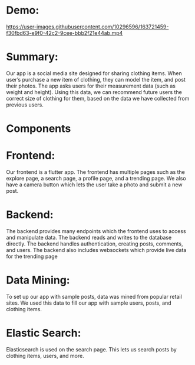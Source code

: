# Demo:
https://user-images.githubusercontent.com/10296596/163721459-f30fbd63-e9f0-42c2-9cee-bbb2f21e44ab.mp4


# Summary:

Our app is a social media site designed for sharing clothing items. When user’s purchase a new item of clothing, they can model the item, and post their photos. The app asks users for their measurement data (such as weight and height). Using this data, we can recommend future users the correct size of clothing for them, based on the data we have collected from previous users.

# Components

# Frontend:
	
Our frontend is a flutter app. The frontend has multiple pages such as the explore page, a search page, a profile page, and a trending page. We also have a camera button which lets the user take a photo and submit a new post.

# Backend:

The backend provides many endpoints which the frontend uses to access and manipulate data. The backend reads and writes to the database directly. The backend handles authentication, creating posts, comments, and users. The backend also includes websockets which provide live data for the trending page

# Data Mining:

To set up our app with sample posts, data was mined from popular retail sites. We used this data to fill our app with sample users, posts, and clothing items.

# Elastic Search:

Elasticsearch is used on the search page. This lets us search posts by clothing items, users, and more.
